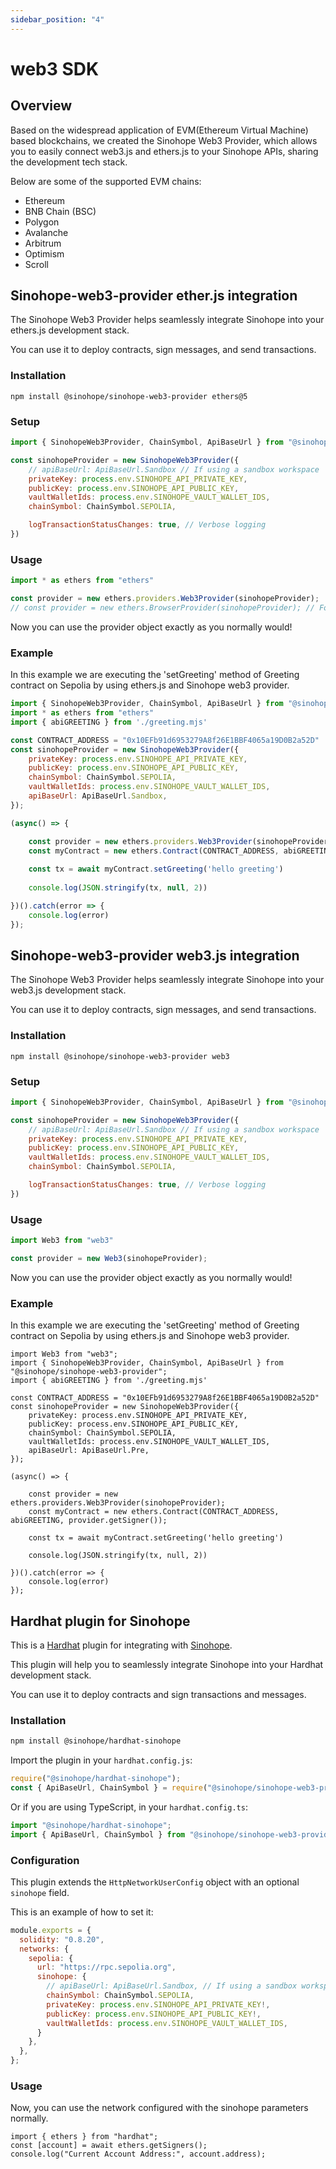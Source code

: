 ```yaml
---
sidebar_position: "4"
---
```

# web3 SDK

## Overview

Based on the widespread application of EVM(Ethereum Virtual Machine) based blockchains, we created the Sinohope Web3 Provider, which allows you to easily connect web3.js and ethers.js to your Sinohope APIs, sharing the development tech stack.

Below are some of the supported EVM chains:

- Ethereum
- BNB Chain (BSC)
- Polygon
- Avalanche
- Arbitrum
- Optimism
- Scroll

## Sinohope-web3-provider ether.js integration
The Sinohope Web3 Provider helps seamlessly integrate Sinohope into your ethers.js development stack.

You can use it to deploy contracts, sign messages, and send transactions.

### Installation
```
npm install @sinohope/sinohope-web3-provider ethers@5
```

### Setup
```js
import { SinohopeWeb3Provider, ChainSymbol, ApiBaseUrl } from "@sinohope/sinohope-web3-provider";

const sinohopeProvider = new SinohopeWeb3Provider({
    // apiBaseUrl: ApiBaseUrl.Sandbox // If using a sandbox workspace
    privateKey: process.env.SINOHOPE_API_PRIVATE_KEY,
    publicKey: process.env.SINOHOPE_API_PUBLIC_KEY,
    vaultWalletIds: process.env.SINOHOPE_VAULT_WALLET_IDS,
    chainSymbol: ChainSymbol.SEPOLIA,

    logTransactionStatusChanges: true, // Verbose logging
})
```

### Usage
```js
import * as ethers from "ethers"

const provider = new ethers.providers.Web3Provider(sinohopeProvider);
// const provider = new ethers.BrowserProvider(sinohopeProvider); // For ethers v6
```
Now you can use the provider object exactly as you normally would!

### Example
In this example we are executing the 'setGreeting' method of Greeting contract on Sepolia by using ethers.js and Sinohope web3 provider.
```js
import { SinohopeWeb3Provider, ChainSymbol, ApiBaseUrl } from "@sinohope/sinohope-web3-provider";
import * as ethers from "ethers"
import { abiGREETING } from './greeting.mjs'

const CONTRACT_ADDRESS = "0x10EFb91d6953279A8f26E1BBF4065a19D0B2a52D"
const sinohopeProvider = new SinohopeWeb3Provider({
    privateKey: process.env.SINOHOPE_API_PRIVATE_KEY,
    publicKey: process.env.SINOHOPE_API_PUBLIC_KEY,
    chainSymbol: ChainSymbol.SEPOLIA,
    vaultWalletIds: process.env.SINOHOPE_VAULT_WALLET_IDS,
    apiBaseUrl: ApiBaseUrl.Sandbox,
});

(async() => {

    const provider = new ethers.providers.Web3Provider(sinohopeProvider);
    const myContract = new ethers.Contract(CONTRACT_ADDRESS, abiGREETING, provider.getSigner());
    
    const tx = await myContract.setGreeting('hello greeting')
   
    console.log(JSON.stringify(tx, null, 2))

})().catch(error => {
    console.log(error)
});
```


## Sinohope-web3-provider web3.js integration

The Sinohope Web3 Provider helps seamlessly integrate Sinohope into your web3.js development stack.

You can use it to deploy contracts, sign messages, and send transactions.

### Installation
```
npm install @sinohope/sinohope-web3-provider web3
```

### Setup
```js
import { SinohopeWeb3Provider, ChainSymbol, ApiBaseUrl } from "@sinohope/sinohope-web3-provider";

const sinohopeProvider = new SinohopeWeb3Provider({
    // apiBaseUrl: ApiBaseUrl.Sandbox // If using a sandbox workspace
    privateKey: process.env.SINOHOPE_API_PRIVATE_KEY,
    publicKey: process.env.SINOHOPE_API_PUBLIC_KEY,
    vaultWalletIds: process.env.SINOHOPE_VAULT_WALLET_IDS,
    chainSymbol: ChainSymbol.SEPOLIA,

    logTransactionStatusChanges: true, // Verbose logging
})
```

### Usage
```js
import Web3 from "web3"

const provider = new Web3(sinohopeProvider);
```
Now you can use the provider object exactly as you normally would!

### Example
In this example we are executing the 'setGreeting' method of Greeting contract on Sepolia by using ethers.js and Sinohope web3 provider.
```
import Web3 from "web3";
import { SinohopeWeb3Provider, ChainSymbol, ApiBaseUrl } from "@sinohope/sinohope-web3-provider";
import { abiGREETING } from './greeting.mjs'

const CONTRACT_ADDRESS = "0x10EFb91d6953279A8f26E1BBF4065a19D0B2a52D"
const sinohopeProvider = new SinohopeWeb3Provider({
    privateKey: process.env.SINOHOPE_API_PRIVATE_KEY,
    publicKey: process.env.SINOHOPE_API_PUBLIC_KEY,
    chainSymbol: ChainSymbol.SEPOLIA,
    vaultWalletIds: process.env.SINOHOPE_VAULT_WALLET_IDS,
    apiBaseUrl: ApiBaseUrl.Pre,
});

(async() => {

    const provider = new ethers.providers.Web3Provider(sinohopeProvider);
    const myContract = new ethers.Contract(CONTRACT_ADDRESS, abiGREETING, provider.getSigner());
    
    const tx = await myContract.setGreeting('hello greeting')
   
    console.log(JSON.stringify(tx, null, 2))

})().catch(error => {
    console.log(error)
});
```


## Hardhat plugin for Sinohope

This is a [Hardhat](https://hardhat.org/) plugin for integrating with [Sinohope](https://www.sinohope.com/).

This plugin will help you to seamlessly integrate Sinohope into your Hardhat development stack.

You can use it to deploy contracts and sign transactions and messages.

### Installation

```bash
npm install @sinohope/hardhat-sinohope
```

Import the plugin in your `hardhat.config.js`:

```js
require("@sinohope/hardhat-sinohope");
const { ApiBaseUrl, ChainSymbol } = require("@sinohope/sinohope-web3-provider");
```

Or if you are using TypeScript, in your `hardhat.config.ts`:

```ts
import "@sinohope/hardhat-sinohope";
import { ApiBaseUrl, ChainSymbol } from "@sinohope/sinohope-web3-provider";
```

### Configuration

This plugin extends the `HttpNetworkUserConfig` object with an optional
`sinohope` field.

This is an example of how to set it:

```js
module.exports = {
  solidity: "0.8.20",
  networks: {
    sepolia: {
      url: "https://rpc.sepolia.org",
      sinohope: {
        // apiBaseUrl: ApiBaseUrl.Sandbox, // If using a sandbox workspace
        chainSymbol: ChainSymbol.SEPOLIA,
        privateKey: process.env.SINOHOPE_API_PRIVATE_KEY!,
        publicKey: process.env.SINOHOPE_API_PUBLIC_KEY!,
        vaultWalletIds: process.env.SINOHOPE_VAULT_WALLET_IDS,
      }
    },
  },
};
```

### Usage
Now, you can use the network configured with the sinohope parameters normally.

```
import { ethers } from "hardhat";
const [account] = await ethers.getSigners();
console.log("Current Account Address:", account.address);
```
